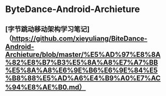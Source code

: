 # ByteDance-Android-Archieture
## [字节跳动移动架构学习笔记]（https://github.com/xieyuliang/BiteDance-Android-Archieture/blob/master/%E5%AD%97%E8%8A%82%E8%B7%B3%E5%8A%A8%E7%A7%BB%E5%8A%A8%E6%9E%B6%E6%9E%84%E5%B8%88%E5%AD%A6%E4%B9%A0%E7%AC%94%E8%AE%B0.md）
